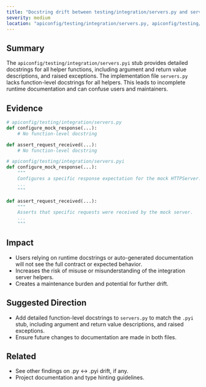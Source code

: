 ```yaml
---
title: "Docstring drift between testing/integration/servers.py and servers.pyi"
severity: medium
location: "apiconfig/testing/integration/servers.py, apiconfig/testing/integration/servers.pyi"
---
```


## Summary
The `apiconfig/testing/integration/servers.pyi` stub provides detailed docstrings for all helper functions, including argument and return value descriptions, and raised exceptions. The implementation file `servers.py` lacks function-level docstrings for all helpers. This leads to incomplete runtime documentation and can confuse users and maintainers.

## Evidence
```python
# apiconfig/testing/integration/servers.py
def configure_mock_response(...):
    # No function-level docstring

def assert_request_received(...):
    # No function-level docstring

# apiconfig/testing/integration/servers.pyi
def configure_mock_response(...):
    """
    Configures a specific response expectation for the mock HTTPServer.
    ...
    """

def assert_request_received(...):
    """
    Asserts that specific requests were received by the mock server.
    ...
    """
```

## Impact
- Users relying on runtime docstrings or auto-generated documentation will not see the full contract or expected behavior.
- Increases the risk of misuse or misunderstanding of the integration server helpers.
- Creates a maintenance burden and potential for further drift.

## Suggested Direction
- Add detailed function-level docstrings to `servers.py` to match the `.pyi` stub, including argument and return value descriptions, and raised exceptions.
- Ensure future changes to documentation are made in both files.

## Related
- See other findings on .py ↔ .pyi drift, if any.
- Project documentation and type hinting guidelines.